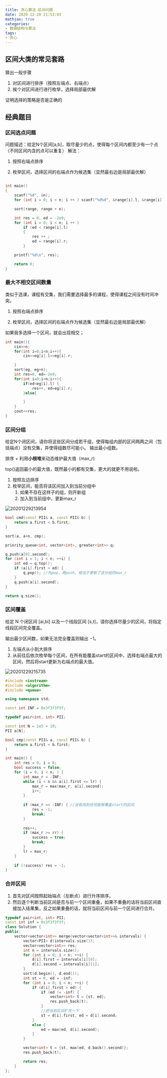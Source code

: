 ```yaml
---
title: 贪心算法-区间问题
date: 2020-12-28 21:53:03
mathjax: true
categories:
- 数据结构与算法
tags: 
- 贪心
---
```


## 区间大类的常见套路

猜出一般步骤

1. 对区间进行排序（按照左端点、右端点）
2. 挨个对区间进行进行枚举，选择局部最优解

证明选择的策略是否是正确的

## 经典题目

### 区间选点问题

问题描述：给定N个区间[a,b]，取尽量少的点，使得每个区间内都至少有一个点（不同区间内含的点可以重复）
解法：

1. 按照右端点排序

2. 枚举区间，选择区间的右端点作为候选集（显然最右边是局部最优解）

```cpp

int main()
{
    scanf("%d", &n);
    for (int i = 0; i < n; i ++ ) scanf("%d%d", &range[i].l, &range[i].r);

    sort(range, range + n);

    int res = 0, ed = -2e9;
    for (int i = 0; i < n; i ++ )
        if (ed < range[i].l)
        {
            res ++ ;
            ed = range[i].r;
        }

    printf("%d\n", res);

    return 0;
}

```

### 最大不相交区间数量

类似于选课，课程有交集，我们需要选择最多的课程，使得课程之间没有时间冲突。

1. 按照右端点排序

2. 枚举区间，选择区间的右端点作为候选集（显然最右边是局部最优解）

如果我多选择一个区间，就会出现相交；

```cpp
int main(){
    cin>>n;
    for(int i=0;i<n;i++){
        cin>>eg[i].l>>eg[i].r;

    }
    sort(eg, eg+n);
    int res=0, ed=-2e9;
    for(int i=0;i<n;i++){
        if(ed<eg[i].l) {
            res++, ed=eg[i].r;
        }else{

        }
    }
    cout<<res;
}
```

### 区间分组

给定N个闭区间，请你将这些区间分成若干组，使得每组内部的区间两两之间（包括端点）没有交集，并使得组数尽可能小。 输出最小组数。

排序 + 利用**小根堆**来动态维护最大值（max_r)

top()返回最小的最大值，既然最小的都有交集，更大的就更不用说啦。

1. 按照左边排序
2. 枚举区间，能否将该区间加入到当前分组中
   1. 如果不存在这样子的组，则开新组
   2. 加入到当前组中，更新max_r

![20201229213954](http://cdn.b5mang.com/20201229213954.png)

```cpp
bool cmd(const PII& a, const PII& b) {
    return a.first < b.first;
}

sort(a, a+n, cmp);

priority_queue<int, vector<int>, greater<int>> q;

q.push(a[0].second);
for (int i = 1; i < n; ++i) {
    int ed = q.top();
    if (a[i].first > ed) {
        q.pop(); //先pop，再push，相当于更新了该分组的max_r
    }
    q.push(a[i].second);
}

return q.size();

```

### 区间覆盖

给定 N 个闭区间 [ai,bi] 以及一个线段区间 [s,t]，请你选择尽量少的区间，将指定线段区间完全覆盖。

输出最少区间数，如果无法完全覆盖则输出 −1。

1. 左端点从小到大排序
2. 从前往后依次枚举每个区间，在所有能覆盖start的区间中，选择右端点最大的区间，然后将start更新为右端点的最大值。

![20201229215735](http://cdn.b5mang.com/20201229215735.png)

```cpp
#include <iostream>
#include <algorithm>
#include <queue>

using namespace std;

const int INF = 0x3f3f3f3f;

typedef pair<int, int> PII;

const int N = 1e5 + 10;
PII a[N];

bool cmp(const PII& a, const PII& b) {
    return a.first < b.first;
}

int main() {
    int res = 0, i = 0;
    bool success = false;
    for (i = 0; i < n; ) {
        int max_r = -INF;
        while (i < n && a[i].first <= lr) {
            max_r = max(max_r, a[i].second);
            i++;
        }
        
        if (max_r == -INF) { //没有找到任何能够覆盖start的区间
            res = -1;
            break;
        }
        
        res++;
        if (max_r >= rr) {
            success = true;
            break;
        } 
        lr = max_r;
    }
    
    if (!success) res = -1;
}
```

### 合并区间

1. 首先对区间按照起始端点（左断点）进行升序排序，
2. 然后逐个判断当前区间是否与前一个区间重叠，如果不重叠的话将当前区间直接加入结果集，反之如果重叠的话，就将当前区间与前一个区间进行合并。

```cpp
typedef pair<int, int> PII;
const int inf = 0x3f3f3f3f;
class Solution {
public:
    vector<vector<int>> merge(vector<vector<int>>& intervals) {
        vector<PII> d(intervals.size());
        vector<vector<int>> res;
        int n = intervals.size();
        for (int i = 0; i < n; ++i) {
            d[i].first = intervals[i][0];
            d[i].second = intervals[i][1];
        }
        sort(d.begin(), d.end());
        int st = 0, ed = -inf;
        for (int i = 0; i < n; ++i) {
            if (d[i].first > ed) {
                if (ed != -inf) {
                    vector<int> t = {st, ed};
                    res.push_back(t);
                } 
                //把当前区间扩充一下
                st = d[i].first, ed = d[i].second;
            }
            else {
                ed = max(ed, d[i].second);
            }
        }

        vector<int> t = {st, max(ed, d.back().second)};
        res.push_back(t);

        return res;
    }
};
```

